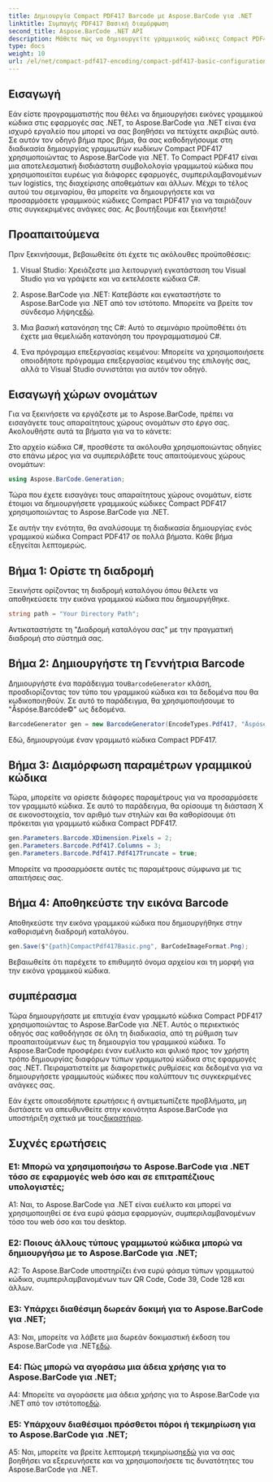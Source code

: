 ```yaml
---
title: Δημιουργία Compact PDF417 Barcode με Aspose.BarCode για .NET
linktitle: Συμπαγής PDF417 Βασική διαμόρφωση
second_title: Aspose.BarCode .NET API
description: Μάθετε πώς να δημιουργείτε γραμμικούς κώδικες Compact PDF417 χρησιμοποιώντας το Aspose.BarCode για .NET. Πλήρης οδηγός με οδηγίες βήμα προς βήμα και παραδείγματα κώδικα.
type: docs
weight: 10
url: /el/net/compact-pdf417-encoding/compact-pdf417-basic-configuration/
---
```

## Εισαγωγή

Εάν είστε προγραμματιστής που θέλει να δημιουργήσει εικόνες γραμμικού κώδικα στις εφαρμογές σας .NET, το Aspose.BarCode για .NET είναι ένα ισχυρό εργαλείο που μπορεί να σας βοηθήσει να πετύχετε ακριβώς αυτό. Σε αυτόν τον οδηγό βήμα προς βήμα, θα σας καθοδηγήσουμε στη διαδικασία δημιουργίας γραμμωτών κωδίκων Compact PDF417 χρησιμοποιώντας το Aspose.BarCode για .NET. Το Compact PDF417 είναι μια αποτελεσματική δισδιάστατη συμβολολογία γραμμωτού κώδικα που χρησιμοποιείται ευρέως για διάφορες εφαρμογές, συμπεριλαμβανομένων των logistics, της διαχείρισης αποθεμάτων και άλλων. Μέχρι το τέλος αυτού του σεμιναρίου, θα μπορείτε να δημιουργήσετε και να προσαρμόσετε γραμμικούς κώδικες Compact PDF417 για να ταιριάζουν στις συγκεκριμένες ανάγκες σας. Ας βουτήξουμε και ξεκινήστε!

## Προαπαιτούμενα

Πριν ξεκινήσουμε, βεβαιωθείτε ότι έχετε τις ακόλουθες προϋποθέσεις:

1. Visual Studio: Χρειάζεστε μια λειτουργική εγκατάσταση του Visual Studio για να γράψετε και να εκτελέσετε κώδικα C#.

2.  Aspose.BarCode για .NET: Κατεβάστε και εγκαταστήστε το Aspose.BarCode για .NET από τον ιστότοπο. Μπορείτε να βρείτε τον σύνδεσμο λήψης[εδώ](https://releases.aspose.com/barcode/net/).

3. Μια βασική κατανόηση της C#: Αυτό το σεμινάριο προϋποθέτει ότι έχετε μια θεμελιώδη κατανόηση του προγραμματισμού C#.

4. Ένα πρόγραμμα επεξεργασίας κειμένου: Μπορείτε να χρησιμοποιήσετε οποιοδήποτε πρόγραμμα επεξεργασίας κειμένου της επιλογής σας, αλλά το Visual Studio συνιστάται για αυτόν τον οδηγό.

## Εισαγωγή χώρων ονομάτων

Για να ξεκινήσετε να εργάζεστε με το Aspose.BarCode, πρέπει να εισαγάγετε τους απαραίτητους χώρους ονομάτων στο έργο σας. Ακολουθήστε αυτά τα βήματα για να το κάνετε:


Στο αρχείο κώδικα C#, προσθέστε τα ακόλουθα χρησιμοποιώντας οδηγίες στο επάνω μέρος για να συμπεριλάβετε τους απαιτούμενους χώρους ονομάτων:

```csharp
using Aspose.BarCode.Generation;
```

Τώρα που έχετε εισαγάγει τους απαραίτητους χώρους ονομάτων, είστε έτοιμοι να δημιουργήσετε γραμμικούς κώδικες Compact PDF417 χρησιμοποιώντας το Aspose.BarCode για .NET.

Σε αυτήν την ενότητα, θα αναλύσουμε τη διαδικασία δημιουργίας ενός γραμμικού κώδικα Compact PDF417 σε πολλά βήματα. Κάθε βήμα εξηγείται λεπτομερώς.

## Βήμα 1: Ορίστε τη διαδρομή

Ξεκινήστε ορίζοντας τη διαδρομή καταλόγου όπου θέλετε να αποθηκεύσετε την εικόνα γραμμικού κώδικα που δημιουργήθηκε.

```csharp
string path = "Your Directory Path";
```

Αντικαταστήστε τη "Διαδρομή καταλόγου σας" με την πραγματική διαδρομή στο σύστημά σας.

## Βήμα 2: Δημιουργήστε τη Γεννήτρια Barcode

 Δημιουργήστε ένα παράδειγμα του`BarcodeGenerator` κλάση, προσδιορίζοντας τον τύπο του γραμμικού κώδικα και τα δεδομένα που θα κωδικοποιηθούν. Σε αυτό το παράδειγμα, θα χρησιμοποιήσουμε το "Åspóse.Barcóde©" ως δεδομένα.

```csharp
BarcodeGenerator gen = new BarcodeGenerator(EncodeTypes.Pdf417, "Åspóse.Barcóde©");
```

Εδώ, δημιουργούμε έναν γραμμωτό κώδικα Compact PDF417.

## Βήμα 3: Διαμόρφωση παραμέτρων γραμμικού κώδικα

Τώρα, μπορείτε να ορίσετε διάφορες παραμέτρους για να προσαρμόσετε τον γραμμωτό κώδικα. Σε αυτό το παράδειγμα, θα ορίσουμε τη διάσταση X σε εικονοστοιχεία, τον αριθμό των στηλών και θα καθορίσουμε ότι πρόκειται για γραμμωτό κώδικα Compact PDF417.

```csharp
gen.Parameters.Barcode.XDimension.Pixels = 2;
gen.Parameters.Barcode.Pdf417.Columns = 3;
gen.Parameters.Barcode.Pdf417.Pdf417Truncate = true;
```

Μπορείτε να προσαρμόσετε αυτές τις παραμέτρους σύμφωνα με τις απαιτήσεις σας.

## Βήμα 4: Αποθηκεύστε την εικόνα Barcode

Αποθηκεύστε την εικόνα γραμμικού κώδικα που δημιουργήθηκε στην καθορισμένη διαδρομή καταλόγου.

```csharp
gen.Save($"{path}CompactPdf417Basic.png", BarCodeImageFormat.Png);
```

Βεβαιωθείτε ότι παρέχετε το επιθυμητό όνομα αρχείου και τη μορφή για την εικόνα γραμμικού κώδικα.

## συμπέρασμα

Τώρα δημιουργήσατε με επιτυχία έναν γραμμωτό κώδικα Compact PDF417 χρησιμοποιώντας το Aspose.BarCode για .NET. Αυτός ο περιεκτικός οδηγός σας καθοδήγησε σε όλη τη διαδικασία, από τη ρύθμιση των προαπαιτούμενων έως τη δημιουργία του γραμμικού κώδικα. Το Aspose.BarCode προσφέρει έναν ευέλικτο και φιλικό προς τον χρήστη τρόπο δημιουργίας διαφόρων τύπων γραμμωτού κώδικα στις εφαρμογές σας .NET. Πειραματιστείτε με διαφορετικές ρυθμίσεις και δεδομένα για να δημιουργήσετε γραμμωτούς κώδικες που καλύπτουν τις συγκεκριμένες ανάγκες σας.

 Εάν έχετε οποιεσδήποτε ερωτήσεις ή αντιμετωπίζετε προβλήματα, μη διστάσετε να απευθυνθείτε στην κοινότητα Aspose.BarCode για υποστήριξη σχετικά με τους[δικαστήριο](https://forum.aspose.com/c/barcode/13).

## Συχνές ερωτήσεις

### Ε1: Μπορώ να χρησιμοποιήσω το Aspose.BarCode για .NET τόσο σε εφαρμογές web όσο και σε επιτραπέζιους υπολογιστές;

A1: Ναι, το Aspose.BarCode για .NET είναι ευέλικτο και μπορεί να χρησιμοποιηθεί σε ένα ευρύ φάσμα εφαρμογών, συμπεριλαμβανομένων τόσο του web όσο και του desktop.

### Ε2: Ποιους άλλους τύπους γραμμωτού κώδικα μπορώ να δημιουργήσω με το Aspose.BarCode για .NET;

A2: Το Aspose.BarCode υποστηρίζει ένα ευρύ φάσμα τύπων γραμμωτού κώδικα, συμπεριλαμβανομένων των QR Code, Code 39, Code 128 και άλλων.

### Ε3: Υπάρχει διαθέσιμη δωρεάν δοκιμή για το Aspose.BarCode για .NET;

 A3: Ναι, μπορείτε να λάβετε μια δωρεάν δοκιμαστική έκδοση του Aspose.BarCode για .NET[εδώ](https://releases.aspose.com/).

### Ε4: Πώς μπορώ να αγοράσω μια άδεια χρήσης για το Aspose.BarCode για .NET;

 A4: Μπορείτε να αγοράσετε μια άδεια χρήσης για το Aspose.BarCode για .NET από τον ιστότοπο[εδώ](https://purchase.aspose.com/buy).

### Ε5: Υπάρχουν διαθέσιμοι πρόσθετοι πόροι ή τεκμηρίωση για το Aspose.BarCode για .NET;

 A5: Ναι, μπορείτε να βρείτε λεπτομερή τεκμηρίωση[εδώ](https://reference.aspose.com/barcode/net/) για να σας βοηθήσει να εξερευνήσετε και να χρησιμοποιήσετε τις δυνατότητες του Aspose.BarCode για .NET.